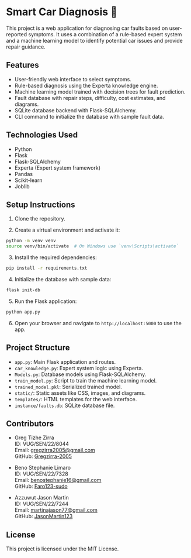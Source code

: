 # Smart Car Diagnosis 🔧

This project is a web application for diagnosing car faults based on user-reported symptoms. It uses a combination of a rule-based expert system and a machine learning model to identify potential car issues and provide repair guidance.

## Features

- User-friendly web interface to select symptoms.
- Rule-based diagnosis using the Experta knowledge engine.
- Machine learning model trained with decision trees for fault prediction.
- Fault database with repair steps, difficulty, cost estimates, and diagrams.
- SQLite database backend with Flask-SQLAlchemy.
- CLI command to initialize the database with sample fault data.

## Technologies Used

- Python
- Flask
- Flask-SQLAlchemy
- Experta (Expert system framework)
- Pandas
- Scikit-learn
- Joblib

## Setup Instructions

1. Clone the repository.

2. Create a virtual environment and activate it:

```bash
python -m venv venv
source venv/bin/activate  # On Windows use `venv\Scripts\activate`
```

3. Install the required dependencies:

```bash
pip install -r requirements.txt
```

4. Initialize the database with sample data:

```bash
flask init-db
```

5. Run the Flask application:

```bash
python app.py
```

6. Open your browser and navigate to `http://localhost:5000` to use the app.

## Project Structure

- `app.py`: Main Flask application and routes.
- `car_knowledge.py`: Expert system logic using Experta.
- `Models.py`: Database models using Flask-SQLAlchemy.
- `train_model.py`: Script to train the machine learning model.
- `trained_model.pkl`: Serialized trained model.
- `static/`: Static assets like CSS, images, and diagrams.
- `templates/`: HTML templates for the web interface.
- `instance/faults.db`: SQLite database file.

## Contributors

- Greg Tizhe Zirra  
  ID: VUG/SEN/22/8044  
  Email: gregzirra2005@gmail.com  
  GitHub: [Gregzirra-2005](https://github.com/Gregzirra-2005)

- Beno Stephanie Limaro  
  ID: VUG/SEN/22/7328  
  Email: benostephanie16@gmail.com  
  GitHub: [Faro123-sudo](https://github.com/Faro123-sudo)

- Azzuwut Jason Martin  
  ID: VUG/SEN/22/7244  
  Email: martinajason77@gmail.com  
  GitHub: [JasonMartin123](https://github.com/JasonMartin123)

## License

This project is licensed under the MIT License.
